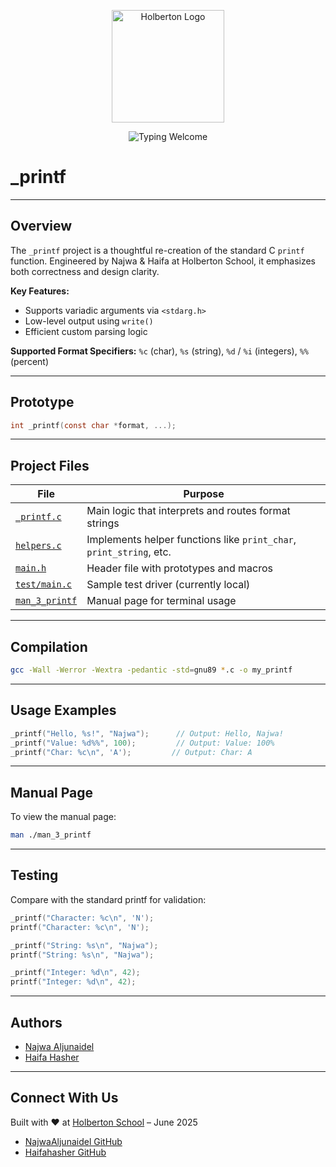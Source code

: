 <p align="center">
  <img src="https://www.holbertonschool.com/holberton-logo.png" width="180" alt="Holberton Logo">
</p>

<p align="center">
  <img src="https://readme-typing-svg.herokuapp.com?center=true&size=24&duration=4000&pause=1000&color=FF69B4&width=500&lines=printf+gets+personal+—+powered+by+Najwa+%26+Haifa" alt="Typing Welcome" />
</p>

# &#x20;\_printf

---

## Overview

The `_printf` project is a thoughtful re-creation of the standard C `printf` function. Engineered by Najwa & Haifa at Holberton School, it emphasizes both correctness and design clarity.

**Key Features:**

* Supports variadic arguments via `<stdarg.h>`
* Low-level output using `write()`
* Efficient custom parsing logic

**Supported Format Specifiers:** `%c` (char), `%s` (string), `%d` / `%i` (integers), `%%` (percent)

---

## Prototype

```c
int _printf(const char *format, ...);
```

---

## Project Files

| File                                                                                               | Purpose                                                             |
| -------------------------------------------------------------------------------------------------- | ------------------------------------------------------------------- |
| [`_printf.c`](https://github.com/NajwaAljunaidel/holbertonschool-printf/blob/main/_printf.c)       | Main logic that interprets and routes format strings                |
| [`helpers.c`](https://github.com/NajwaAljunaidel/holbertonschool-printf/blob/main/helpers.c)       | Implements helper functions like `print_char`, `print_string`, etc. |
| [`main.h`](https://github.com/NajwaAljunaidel/holbertonschool-printf/blob/main/main.h)             | Header file with prototypes and macros                              |
| [`test/main.c`](#)                                                                                 | Sample test driver (currently local)                                |
| [`man_3_printf`](https://github.com/NajwaAljunaidel/holbertonschool-printf/blob/main/man_3_printf) | Manual page for terminal usage                                      |

---

## Compilation

```bash
gcc -Wall -Werror -Wextra -pedantic -std=gnu89 *.c -o my_printf
```

---

## Usage Examples

```c
_printf("Hello, %s!", "Najwa");      // Output: Hello, Najwa!
_printf("Value: %d%%", 100);         // Output: Value: 100%
_printf("Char: %c\n", 'A');         // Output: Char: A
```

---

## Manual Page

To view the manual page:

```bash
man ./man_3_printf
```

---

## Testing

Compare with the standard printf for validation:

```c
_printf("Character: %c\n", 'N');
printf("Character: %c\n", 'N');

_printf("String: %s\n", "Najwa");
printf("String: %s\n", "Najwa");

_printf("Integer: %d\n", 42);
printf("Integer: %d\n", 42);
```

---

## Authors

* [Najwa Aljunaidel](https://github.com/NajwaAljunaidel)
* [Haifa Hasher](https://github.com/Haifahasher)

---

## Connect With Us

Built with ❤️ at [Holberton School](https://www.holbertonschool.com/) – June 2025

* [NajwaAljunaidel GitHub](https://github.com/NajwaAljunaidel)
* [Haifahasher GitHub](https://github.com/Haifahasher)

